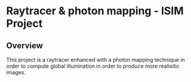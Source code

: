 # Raytracer & photon mapping - ISIM Project

## Overview
This project is a raytracer enhanced with a photon mapping technique in
order to compute global illumination in order to produce more realisitic
images.
